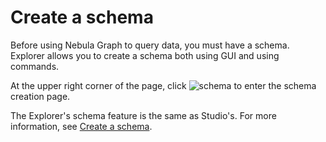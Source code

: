 # Create a schema

Before using Nebula Graph to query data, you must have a schema. Explorer allows you to create a schema both using GUI and using commands. 

At the upper right corner of the page, click ![schema](https://docs-cdn.nebula-graph.com.cn/figures/studio-nav-schema.png) to enter the schema creation page.

The Explorer's schema feature is the same as Studio's. For more information, see [Create a schema](../nebula-studio/quick-start/st-ug-create-schema.md).
